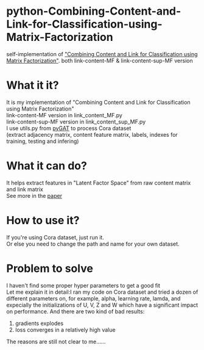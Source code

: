 # python-Combining-Content-and-Link-for-Classification-using-Matrix-Factorization
self-implementation of ["Combining Content and Link for Classification using Matrix Factorization"](https://dl.acm.org/doi/pdf/10.1145/1277741.1277825). both link-content-MF &amp; link-content-sup-MF version
# What it it?<br>
It is my implementation of "Combining Content and Link for Classification using Matrix Factorization"<br>
link-content-MF version in link_content_MF.py<br>
link-content-sup-MF version in link_content_sup_MF.py<br>
I use utils.py from [pyGAT](https://github.com/Diego999/pyGAT) to process Cora dataset<br>
(extract adjacency matrix, content feature matrix, labels, indexes for training, testing and infering)

# What it can do?<br>
It helps extract features in "Latent Factor Space" from raw content matrix and link matrix<br>
See more in the [paper](https://dl.acm.org/doi/pdf/10.1145/1277741.1277825)<br>

# How to use it?<br>
If you're using Cora dataset, just run it.<br>
Or else you need to change the path and name for your own dataset.<br> 

# Problem to solve
I haven't find some proper hyper parameters to get a good fit<br>
Let me explain it in detail:I ran my code on Cora dataset and tried a dozen of different parameters on,
for example, alpha, learning rate, lamda, and expecially the initializations of U, V, Z and W which have a significant impact on performance.
And there are two kind of bad results:<br>
1. gradients explodes<br>
2. loss converges in a relatively high value<br>

The reasons are still not clear to me......
